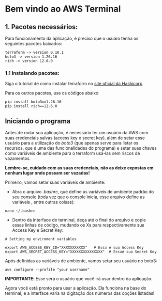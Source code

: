# Bem vindo ao AWS Terminal

## 1. Pacotes necessários:
Para funcionamento da aplicação, é preciso que o usuáro tenha os seguintes pacotes baixados:

```
terraform -> version 0.10.1
boto3 -> version 1.26.16
rich -> version 12.6.0
```

### 1.1 Instalando pacotes:

Siga o tutorial de como instalar terraform no [site oficial da Hashicorp](https://developer.hashicorp.com/terraform/tutorials/aws-get-started/install-cli).

Para os outros pacotes, use os códigos abaixo:
```
pip install boto3==1.26.16
pip install rich==12.6.0
```

## Iniciando o programa
Antes de rodar sua aplicação, é necessário ter um usuário da AWS com suas credenciais salvas (access key e secret key), além de setar esse usuário para a utilização do *boto3* (que apenas serve para listar os recursos, que é uma das funcionalidades do programa) e setar suas chaves como variáveis de ambiente para o terraform usá-las sem riscos de vazamentos.

**Lembre-se, cuidado com as suas credenciais, não as deixe expostas em nenhum lugar onde possam ser vazadas!**

Primeiro, vamos setar suas variáveis de ambiente:
- Abra o arquivo *.bashrc*, que define as variáveis de ambiente padrão do seu console (toda vez que o console inicia, esse arquivo define as variáveis , entre outras coisas):
```
nano ~/.bashrc
```
- Dentro da interface do terminal, deça até o final do arquivo e copie essas linhas de código, mudando os Xs para respectivamente sua Access Key e Secret Key:
```
# Setting my enviroment variables

export AWS_ACCESS_KEY_ID="XXXXXXXXXXX"   # Essa é sua Access Key
export AWS_SECRET_ACCESS_KEY="XXXXXXXXXXXXXXX"  # Essaé sua Secret Key
```

Após definidas as variáveis de ambiente, vamos setar seu usuário no boto3:
```
aws configure --profile "your username"
```

**IMPORTANTE**: Esse será o usuário que você irá usar dentro da aplicação.

Agora você está pronto para usar a aplicação. Ela funciona na base do terminal, e a interface varia na digitação dos números das opções listadas! 
